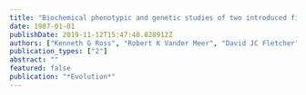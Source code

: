 ```yaml
---
title: "Biochemical phenotypic and genetic studies of two introduced fire ants and their hybrid (Hymenoptera: Formicidae)"
date: 1987-01-01
publishDate: 2019-11-12T15:47:40.828912Z
authors: ["Kenneth G Ross", "Robert K Vander Meer", "David JC Fletcher", "Edward L Vargo"]
publication_types: ["2"]
abstract: ""
featured: false
publication: "*Evolution*"
---
```


